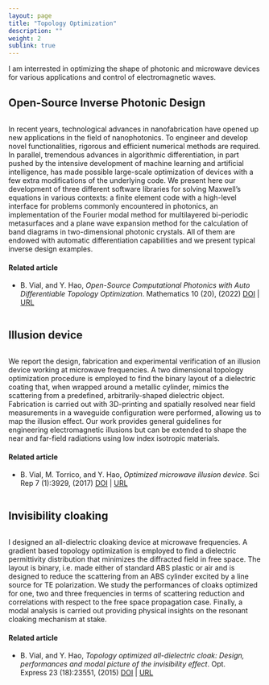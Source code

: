 ```yaml
---
layout: page
title: "Topology Optimization"
description: ""
weight: 2
sublink: true
---
```

I am interrested in optimizing the shape of photonic and microwave devices for various applications and control of electromagnetic waves.

<section id="hero" class="section ">
  <div class="container">
    <div class="row">
    <h2>Open-Source Inverse Photonic Design</h2>
    <div class="col-md-4 col-sm-6 ">
    <img src="{{ "/images/research/metasurface.png"  | prepend: site.baseurl | prepend: site.url }}" class="img-responsive" alt="">
    </div>
    <div class="col-md-7 col-sm-6 ">
      <p>
        In recent years, technological advances in nanofabrication have opened up new applications in the field of nanophotonics. To engineer and develop novel functionalities, rigorous and efficient numerical methods are required. In parallel, tremendous advances in algorithmic differentiation, in part pushed by the intensive development of machine learning and artificial intelligence, has made possible large-scale optimization of devices with a few extra modifications of the underlying code. We present here our development of three different software libraries for solving Maxwell’s equations in various contexts: a finite element code with a high-level interface for problems commonly encountered in photonics, an implementation of the Fourier modal method for multilayered bi-periodic metasurfaces and a plane wave expansion method for the calculation of band diagrams in two-dimensional photonic crystals. All of them are endowed with automatic differentiation capabilities and we present typical inverse design examples.
        </p>
        <h4>Related article</h4>
        <ul class="biblio">
            <li  >B. Vial, and Y. Hao, <em  >Open-Source Computational Photonics with Auto Differentiable Topology Optimization</em>. Mathematics&nbsp;10&nbsp;(20), (2022)<span class="biblinks" > <a href="https://doi.org/10.3390/math10203912" ><i class="fa fa-link" > </i> DOI</a> | <a href="https://www.mdpi.com/2227-7390/10/20/3912" ><i class="fa fa-download" > </i> URL</a></span></li>
        </ul>
      </div>
    </div>
  </div>
        <div class="row">
      <div class="col-md-5 col-sm-6 ">
          <img src="{{ "/images/research/videos/animation_gyptis_TM.gif"  | prepend: site.baseurl | prepend: site.url }}" class="img-responsive" alt="">
        </div>
      <div class="col-md-7 col-sm-6 ">
          <img src="{{ "/images/research/opt_pho_superscatt.png"  | prepend: site.baseurl | prepend: site.url }}" class="img-responsive" alt="">
        </div>
        </div>
  </section>
    
<!-- ################################################################################################ -->

<section id="hero" class="section ">
  <div class="row">
    <h2>Illusion device</h2>
      <div class="col-md-4 col-sm-6 ">
      <img src="{{ "/images/research/illusion_fab.jpg"  | prepend: site.baseurl | prepend: site.url }}" class="img-responsive" alt="">
      </div>
      <div class="col-md-7 col-sm-6 ">
            <p>
            We report the design, fabrication and experimental verification of an illusion device working at microwave frequencies. A two dimensional topology optimization procedure is employed to find the binary layout of a dielectric coating that, when wrapped around a metallic cylinder, mimics the scattering from a predefined, arbitrarily-shaped dielectric object. Fabrication is carried out with 3D-printing and spatially resolved near field measurements in a waveguide configuration were performed, allowing us to map the illusion effect. Our work provides general guidelines for engineering electromagnetic illusions but can be extended to shape the near and far-field radiations using low index isotropic materials.
            </p>
        <h4>Related article</h4>
          <ul class="biblio">
            <li  >B. Vial, M. Torrico, and Y. Hao, <em  >Optimized microwave illusion device</em>. Sci Rep&nbsp;7&nbsp;(1):3929, (2017)<span class="biblinks" > <a href="https://doi.org/10.1038/s41598-017-04410-4" ><i class="fa fa-link" > </i> DOI</a> | <a href="https://doi.org/10.1038/s41598-017-04410-4" ><i class="fa fa-download" > </i> URL</a></span></li>
          </ul>
      </div>
      </div>
      <div class="imagebox">
        <div class="row">
          <img src="{{ "/images/research/illusion_fields.jpg"  | prepend: site.baseurl | prepend: site.url }}" class="img-responsive" alt="">
        </div>
      </div>
</section>


<section id="hero" class="section ">
  <div class="container">
    <div class="row">
    <h2>Invisibility cloaking</h2>
    <div class="col-md-4 col-sm-6 ">
    <img src="{{ "/images/research/cloak.png"  | prepend: site.baseurl | prepend: site.url }}" class="img-responsive" alt="">
    </div>
    <div class="col-md-7 col-sm-6 ">
      <p>
        I designed an all-dielectric cloaking device at microwave frequencies. A gradient based topology optimization is employed to find a dielectric permittivity distribution that minimizes the diffracted field in free space. The layout is binary, i.e. made either of standard ABS plastic or air and is designed to reduce the scattering from an ABS cylinder excited by a line source for TE polarization. We study the performances of cloaks optimized for one, two and three frequencies in terms of scattering reduction and correlations with respect to the free space propagation case. Finally, a modal analysis is carried out providing physical insights on the resonant cloaking mechanism at stake.
        </p>
        <h4>Related article</h4>
        <ul class="biblio">
            <li  >B. Vial, and Y. Hao, <em  >Topology optimized all-dielectric cloak: Design, performances and modal picture of the invisibility effect</em>. Opt. Express&nbsp;23&nbsp;(18):23551, (2015)<span class="biblinks" > <a href="https://doi.org/10.1364/oe.23.023551" ><i class="fa fa-link" > </i> DOI</a> | <a href="https://doi.org/10.1364/oe.23.023551" ><i class="fa fa-download" > </i> URL</a></span></li>
        </ul>
      </div>
    </div>
  </div>
  </section>
    
    